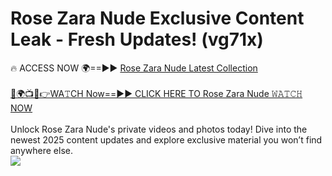 # Rose Zara Nude Exclusive Content Leak - Fresh Updates! (vg71x)

🔥 ACCESS NOW 🌍==►► <a href="https://tinyurl.com/2mz8nhtm" rel="nofollow">Rose Zara Nude Latest Collection</a>
<br><br>
[🔴🌍📺📱👉WA𝚃CH Now==►► CLICK HERE TO Rose Zara Nude 𝚆𝙰𝚃𝙲𝙷 NOW](https://tinyurl.com/2mz8nhtm)
<br><br>
Unlock Rose Zara Nude's private videos and photos today! Dive into the newest 2025 content updates and explore exclusive material you won’t find anywhere else.
<br>
<a href="https://tinyurl.com/2mz8nhtm" rel="nofollow" data-target="animated-image.originalLink"><img src="https://camo.githubusercontent.com/8a4f000d20f83aca3bf7ec5f350d767afa0574a8a352519fd8cfa583a6f93a33/68747470733a2f2f692e696d6775722e636f6d2f644a486b345a712e676966" data-canonical-src="https://i.imgur.com/dJHk4Zq.gif" style="max-width: 100%; display: inline-block;" data-target="animated-image.originalImage"></a>
<br>
